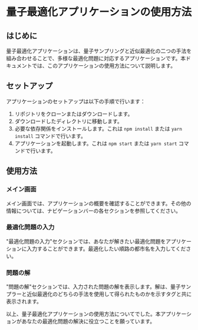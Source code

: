 # 量子最適化アプリケーションの使用方法

## はじめに

量子最適化アプリケーションは、量子サンプリングと近似最適化の二つの手法を組み合わせることで、多様な最適化問題に対応するアプリケーションです。本ドキュメントでは、このアプリケーションの使用方法について説明します。

## セットアップ

アプリケーションのセットアップは以下の手順で行います：

1. リポジトリをクローンまたはダウンロードします。
2. ダウンロードしたディレクトリに移動します。
3. 必要な依存関係をインストールします。これは `npm install` または `yarn install` コマンドで行います。
4. アプリケーションを起動します。これは `npm start` または `yarn start` コマンドで行います。

## 使用方法

### メイン画面

メイン画面では、アプリケーションの概要を確認することができます。その他の情報については、ナビゲーションバーの各セクションを参照してください。

### 最適化問題の入力

"最適化問題の入力"セクションでは、あなたが解きたい最適化問題をアプリケーションに入力することができます。最適化したい順路の都市名を入力してください。

### 問題の解

"問題の解"セクションでは、入力された問題の解を表示します。解は、量子サンプラーと近似最適化のどちらの手法を使用して得られたものかを示すタグと共に表示されます。


以上、量子最適化アプリケーションの使用方法についてでした。本アプリケーションがあなたの最適化問題の解決に役立つことを願っています。
